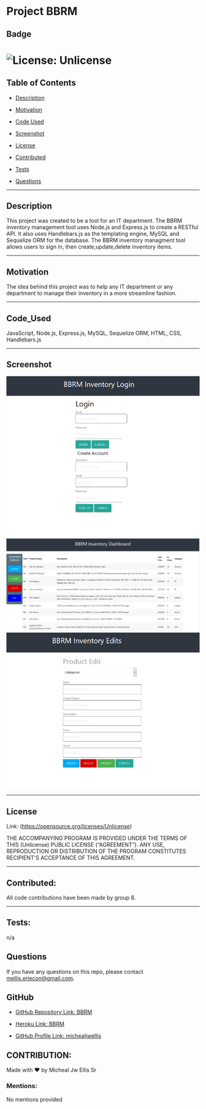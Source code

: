 # Project BBRM

## Badge

# ![License: Unlicense](https://img.shields.io/badge/license-Unlicense-red.svg)

## Table of Contents

- [Description](#description)

- [Motivation](#motivation)

- [Code Used](#code_used)

- [Screenshot](#screenshot)

- [License](#license)

- [Contributed](#contributed)

- [Tests](#tests)

- [Questions](#questions)

---

## Description

This project was created to be a tool for an IT department. The BBRM inventory management tool uses Node.js and Express.js to create a RESTful API. It also uses Handlebars.js as the templating engine, MySQL and Sequelize ORM for the database. The BBRM inventory managment tool allows users to sign in, then create,update,delete inventory items.

---

## Motivation

The idea behind this project was to help any IT department or any department to manage their inventory in a more streamline fashion.

---

## Code_Used

JavaScript, Node.js, Express.js, MySQL, Sequelize ORM, HTML, CSS, Handlebars.js

---

## Screenshot

![Login Page](./assets/images/Login.jpg)
![Dashboard](./assets/images/Dash.jpg)
![CRUD](./assets/images/CRUD.jpg)

---

## License

Link: (https://opensource.org/licenses/Unlicense)

THE ACCOMPANYING PROGRAM IS PROVIDED UNDER THE TERMS OF THIS (Unlicense) PUBLIC LICENSE (“AGREEMENT”). ANY USE, REPRODUCTION OR DISTRIBUTION OF THE PROGRAM CONSTITUTES RECIPIENT'S ACCEPTANCE OF THIS AGREEMENT.

---

## Contributed:

All code contributions have been made by group 8.

---

## Tests:

n/a

## Questions

If you have any questions on this repo, please contact mellis.eriecon@gmail.com.

## GitHub

- [GitHub Repository Link: BBRM](https://github.com/michealjwellis/BBRM)

- [Heroku Link: BBRM](https://bbrm.herokuapp.com/)

- [GitHub Profile Link: michealjwellis](https://github.com/michealjwellis)

## CONTRIBUTION:

Made with ❤️ by Micheal Jw Ellis Sr

### Mentions:

No mentions provided
